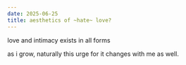 ```yaml
---
date: 2025-06-25
title: aesthetics of ~hate~ love?
---
```

love and intimacy exists in all forms

as i grow, naturally this urge for it changes with me as well.
